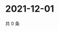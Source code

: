 # 2021-12-01

共 0 条

<!-- BEGIN WEIBO -->
<!-- 最后更新时间 Wed Dec 01 2021 14:11:04 GMT+0800 (China Standard Time) -->

<!-- END WEIBO -->
